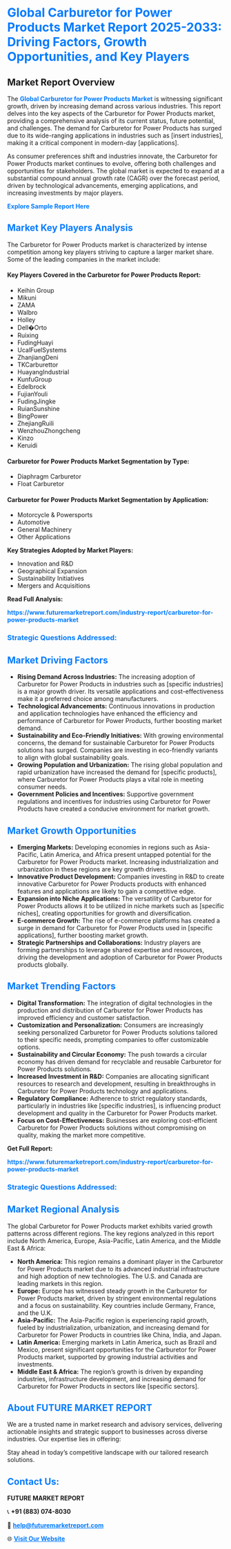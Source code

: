 <h1 style="color: #007BFF;">Global Carburetor for Power Products Market Report 2025-2033: Driving Factors, Growth Opportunities, and Key Players</h1>

<section id="overview">
<h2>Market Report Overview</h2>
<p>The <a href="https://www.futuremarketreport.com/industry-report/carburetor-for-power-products-market" style="color: #007BFF; text-decoration: none;"><strong>Global Carburetor for Power Products Market</strong></a> is witnessing significant growth, driven by increasing demand across various industries. This report delves into the key aspects of the Carburetor for Power Products market, providing a comprehensive analysis of its current status, future potential, and challenges. The demand for Carburetor for Power Products has surged due to its wide-ranging applications in industries such as [insert industries], making it a critical component in modern-day [applications].</p>
<p>As consumer preferences shift and industries innovate, the Carburetor for Power Products market continues to evolve, offering both challenges and opportunities for stakeholders. The global market is expected to expand at a substantial compound annual growth rate (CAGR) over the forecast period, driven by technological advancements, emerging applications, and increasing investments by major players.</p>
</section>

<section id="overview">
<p><a href="https://www.futuremarketreport.com/request-sample/reportId=62817" style="color: #007BFF; text-decoration: none;"><strong>Explore Sample Report Here</strong></a></p>
</section>

<section id="key-players">
<h2 style="color: #007BFF;">Market Key Players Analysis</h2>
<p>The Carburetor for Power Products market is characterized by intense competition among key players striving to capture a larger market share. Some of the leading companies in the market include:</p>
<h4>Key Players Covered in the Carburetor for Power Products Report:</h4>
<ul><li>Keihin Group</li><li>Mikuni</li><li>ZAMA</li><li>Walbro</li><li>Holley</li><li>Dell�Orto</li><li>Ruixing</li><li>FudingHuayi</li><li>UcalFuelSystems</li><li>ZhanjiangDeni</li><li>TKCarburettor</li><li>HuayangIndustrial</li><li>KunfuGroup</li><li>Edelbrock</li><li>FujianYouli</li><li>FudingJingke</li><li>RuianSunshine</li><li>BingPower</li><li>ZhejiangRuili</li><li>WenzhouZhongcheng</li><li>Kinzo</li><li>Keruidi</li></ul>
<h4>Carburetor for Power Products Market Segmentation by Type:</h4>
<ul><li>Diaphragm Carburetor</li><li>Float Carburetor</li></ul>

<h4>Carburetor for Power Products Market Segmentation by Application:</h4>
<ul><li>Motorcycle &amp; Powersports</li><li>Automotive</li><li>General Machinery</li><li>Other Applications</li></ul>
<p><strong>Key Strategies Adopted by Market Players:</strong></p>
<ul>
<li>Innovation and R&D</li>
<li>Geographical Expansion</li>
<li>Sustainability Initiatives</li>
<li>Mergers and Acquisitions</li>
</ul>
</section>

<section>
<p><strong>Read Full Analysis: </strong></p><a href="https://www.futuremarketreport.com/industry-report/carburetor-for-power-products-market" style="color: #007BFF; text-decoration: none;"><strong>https://www.futuremarketreport.com/industry-report/carburetor-for-power-products-market</strong></a>
<h3 style="color: #007BFF;">Strategic Questions Addressed:</h3>
</section>

<section id="driving-factors">
<h2 style="color: #007BFF;">Market Driving Factors</h2>
<ul>
<li><strong>Rising Demand Across Industries:</strong> The increasing adoption of Carburetor for Power Products in industries such as [specific industries] is a major growth driver. Its versatile applications and cost-effectiveness make it a preferred choice among manufacturers.</li>
<li><strong>Technological Advancements:</strong> Continuous innovations in production and application technologies have enhanced the efficiency and performance of Carburetor for Power Products, further boosting market demand.</li>
<li><strong>Sustainability and Eco-Friendly Initiatives:</strong> With growing environmental concerns, the demand for sustainable Carburetor for Power Products solutions has surged. Companies are investing in eco-friendly variants to align with global sustainability goals.</li>
<li><strong>Growing Population and Urbanization:</strong> The rising global population and rapid urbanization have increased the demand for [specific products], where Carburetor for Power Products plays a vital role in meeting consumer needs.</li>
<li><strong>Government Policies and Incentives:</strong> Supportive government regulations and incentives for industries using Carburetor for Power Products have created a conducive environment for market growth.</li>
</ul>
</section>

<section id="growth-opportunities">
<h2 style="color: #007BFF;">Market Growth Opportunities</h2>
<ul>
<li><strong>Emerging Markets:</strong> Developing economies in regions such as Asia-Pacific, Latin America, and Africa present untapped potential for the Carburetor for Power Products market. Increasing industrialization and urbanization in these regions are key growth drivers.</li>
<li><strong>Innovative Product Development:</strong> Companies investing in R&D to create innovative Carburetor for Power Products products with enhanced features and applications are likely to gain a competitive edge.</li>
<li><strong>Expansion into Niche Applications:</strong> The versatility of Carburetor for Power Products allows it to be utilized in niche markets such as [specific niches], creating opportunities for growth and diversification.</li>
<li><strong>E-commerce Growth:</strong> The rise of e-commerce platforms has created a surge in demand for Carburetor for Power Products used in [specific applications], further boosting market growth.</li>
<li><strong>Strategic Partnerships and Collaborations:</strong> Industry players are forming partnerships to leverage shared expertise and resources, driving the development and adoption of Carburetor for Power Products products globally.</li>
</ul>
</section>

<section id="trending-factors">
<h2 style="color: #007BFF;">Market Trending Factors</h2>
<ul>
<li><strong>Digital Transformation:</strong> The integration of digital technologies in the production and distribution of Carburetor for Power Products has improved efficiency and customer satisfaction.</li>
<li><strong>Customization and Personalization:</strong> Consumers are increasingly seeking personalized Carburetor for Power Products solutions tailored to their specific needs, prompting companies to offer customizable options.</li>
<li><strong>Sustainability and Circular Economy:</strong> The push towards a circular economy has driven demand for recyclable and reusable Carburetor for Power Products solutions.</li>
<li><strong>Increased Investment in R&D:</strong> Companies are allocating significant resources to research and development, resulting in breakthroughs in Carburetor for Power Products technology and applications.</li>
<li><strong>Regulatory Compliance:</strong> Adherence to strict regulatory standards, particularly in industries like [specific industries], is influencing product development and quality in the Carburetor for Power Products market.</li>
<li><strong>Focus on Cost-Effectiveness:</strong> Businesses are exploring cost-efficient Carburetor for Power Products solutions without compromising on quality, making the market more competitive.</li>
</ul>
</section>

<section>
<p><strong>Get Full Report: </strong></p><a href="https://www.futuremarketreport.com/industry-report/carburetor-for-power-products-market" style="color: #007BFF; text-decoration: none;"><strong>https://www.futuremarketreport.com/industry-report/carburetor-for-power-products-market</strong></a>
<h3 style="color: #007BFF;">Strategic Questions Addressed:</h3>
</section>


<section id="regional-analysis">
<h2 style="color: #007BFF;">Market Regional Analysis</h2>
<p>The global Carburetor for Power Products market exhibits varied growth patterns across different regions. The key regions analyzed in this report include North America, Europe, Asia-Pacific, Latin America, and the Middle East & Africa:</p>
<ul>
<li><strong>North America:</strong> This region remains a dominant player in the Carburetor for Power Products market due to its advanced industrial infrastructure and high adoption of new technologies. The U.S. and Canada are leading markets in this region.</li>
<li><strong>Europe:</strong> Europe has witnessed steady growth in the Carburetor for Power Products market, driven by stringent environmental regulations and a focus on sustainability. Key countries include Germany, France, and the U.K.</li>
<li><strong>Asia-Pacific:</strong> The Asia-Pacific region is experiencing rapid growth, fueled by industrialization, urbanization, and increasing demand for Carburetor for Power Products in countries like China, India, and Japan.</li>
<li><strong>Latin America:</strong> Emerging markets in Latin America, such as Brazil and Mexico, present significant opportunities for the Carburetor for Power Products market, supported by growing industrial activities and investments.</li>
<li><strong>Middle East & Africa:</strong> The region’s growth is driven by expanding industries, infrastructure development, and increasing demand for Carburetor for Power Products in sectors like [specific sectors].</li>
</ul>
</section>

<footer>
<h2 style="color: #007BFF;">About FUTURE MARKET REPORT</h2>
<p>We are a trusted name in market research and advisory services, delivering actionable insights and strategic support to businesses across diverse industries. Our expertise lies in offering:</p>

<p>Stay ahead in today’s competitive landscape with our tailored research solutions.</p>

<h2 style="color: #007BFF;">Contact Us:</h2>
<p><strong>FUTURE MARKET REPORT</strong></p>
<p>📞 <strong>+91 (883) 074-8030</strong></p>
<p>📧 <strong><a href="mailto:help@futuremarketreport.com" style="color: #007BFF;">help@futuremarketreport.com</a></strong></p>
<p>🌐 <strong><a href="https://www.futuremarketreport.com/" style="color: #007BFF;">Visit Our Website</a></strong></p>
</footer>